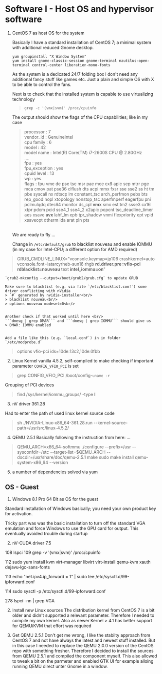 # Software I - Host OS and hypervisor software

1. CentOS 7 as host OS for the system

    Basically I have a standard installation of CentOS 7; a minimal system with additional reduced Gnome desktop. <br/>
    
    ```yum groupinstall "X Window System"```<br/>
	```yum install gnome-classic-session gnome-terminal nautilus-open-terminal control-center liberation-mono-fonts```<br/>
    
    As the system is a dedicated 24/7 folding box I don't need any additional fancy stuff like games etc. Just a plain and simple OS with X to be able to control the fans.<br/>
    
    Next is to check that the installed system is capable to use virtualizing technology	 
	>```grep -c '(vmx|svm)' /proc/cpuinfo``` 

	The output should show the flags of the CPU capabilities; like in my case
    > processor	: 7<br/>
	> vendor_id	: GenuineIntel<br/>
	> cpu family	: 6<br/>
	> model		: 42<br/>
	> model name	: Intel(R) Core(TM) i7-2600S CPU @ 2.80GHz<br/>
	> ....<br/>
	> fpu		: yes<br/>
	> fpu_exception	: yes<br/>
	> cpuid level	: 13<br/>
	> wp		: yes<br/>
	> flags		: fpu vme de pse tsc msr pae mce cx8 apic sep mtrr pge mca cmov pat pse36 clflush dts acpi mmx fxsr sse sse2 ss ht tm pbe syscall nx rdtscp lm constant_tsc arch_perfmon pebs bts rep_good nopl xtopology nonstop_tsc aperfmperf eagerfpu pni pclmulqdq dtes64 monitor ds_cpl **vmx** smx est tm2 ssse3 cx16 xtpr pdcm pcid sse4_1 sse4_2 x2apic popcnt tsc_deadline_timer aes xsave **avx** lahf_lm epb tpr_shadow vnmi flexpriority ept vpid xsaveopt dtherm ida arat pln pts<br/>

	<br/>We are ready to fly ... <br/>
    
    Change in ```/etc/default/grub``` to blacklist nouveau and enable IOMMU (in my case for Intel-CPU; a different option for AMD required)
> GRUB_CMDLINE_LINUX="vconsole.keymap=jp106 crashkernel=auto  vconsole.font=latarcyrheb-sun16 rhgb **rd.driver.pre=vfio-pci**  **rdblacklist=nouveau** text **intel_iommu=on**"

	`grub2-mkconfig --output=/boot/grub2/grub.cfg` to update GRUB

	Make sure to blacklist (e.g. via file `/etc/blacklist.conf`) some driver conflicting with nVidia
    > `#` generated by nvidia-installer<br/>
	> blacklist nouveau<br/>
	> options nouveau modeset=0<br/>


	Another check if that worked until here <br/>
    ```dmesg | grep DMAR``` and ```dmesg | grep IOMMU``` should give us 
	> DMAR: IOMMU enabled


	Add a file like this (e.g. `local.conf`) in in folder `/etc/modprobe.d`
> options vfio-pci ids=10de:13c2,10de:0fbb


2. Linux Kernel vanilla 4.5.2, self-compiled to make 
checking if important parameter `CONFIG_VFIO_PCI` is set
> grep CONFIG_VFIO_PCI /boot/config-`uname -r`

Grouping of PCI devices
> find /sys/kernel/iommu_groups/ -type l


3. nV driver 361.28

Had to enter the path of used linux kernel source code
> sh ./NVIDIA-Linux-x86_64-361.28.run --kernel-source-path=/usr/src/linux-4.5.2/

4. QEMU 2.5.1 
Basically following the instruction from here: ...

> QEMU_ARCH=x86_64-softmmu
>  ./configure --prefix=/usr --sysconfdir=/etc --target-list=$QEMU_ARCH  --docdir=/usr/share/doc/qemu-2.5.1
> make
> sudo make install
> qemu-system-x86_64 --version

5. a number of dependencies solved via yum




## OS - Guest

1. Windows 8.1 Pro 64 Bit as OS for the guest

Standard installation of Windows basically; you need your own product key for activation.

Tricky part was was the basic installation to turn off the standard VGA emulation and force Windows to use the GPU card for output. This eventually avoided trouble during startup


2. nV-CUDA driver 7.5


  108  lspci
  109  grep -v '(vmx|svm)' /proc/cpuinfo 

112   sudo yum install kvm virt-manager libvirt virt-install qemu-kvm xauth dejavu-lgc-sans-fonts

113  echo "net.ipv4.ip_forward = 1" | sudo tee /etc/sysctl.d/99-ipforward.conf

114  sudo sysctl -p /etc/sysctl.d/99-ipforward.conf 

 278  lspci -nn | grep VGA
 


2. Install new Linux sources
The distribution kernel from CentOS 7 is a bit older and didn't supported a relevant parameter. Therefore I needed to compile my own kernel. 
Also as newer Kernel > 4.1 has better support for QEMU/KVM that effort was required

3. Get QEMU 2.5.1 
Don't get me wrong, I like the stabilty approach from CentOS 7 and not have always the latest and newest stuff installed. But in this case I needed to replace the QEMU 2.0.0 version of the CentOS repo with something fresher.
Therefore I decided to install the sources from QEMU 2.5.1 and compiled the component myself. This also allowed to tweak a bit on the parmeter and enabled GTK UI for example alloing running QEMU direct unter Gnome in a window.





